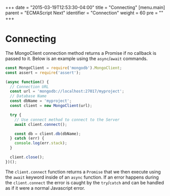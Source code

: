 +++
date = "2015-03-19T12:53:30-04:00"
title = "Connecting"
[menu.main]
  parent = "ECMAScript Next"
  identifier = "Connection"
  weight = 60
  pre = "<i class='fa'></i>"
+++

# Connecting

The MongoClient connection method returns a Promise if no callback is passed to it. Below is an example using the `async`/`await` commands.

```js
const MongoClient = require('mongodb').MongoClient;
const assert = require('assert');

(async function() {
  // Connection URL
  const url = 'mongodb://localhost:27017/myproject';
  // Database Name
  const dbName = 'myproject';
  const client = new MongoClient(url);

  try {
    // Use connect method to connect to the Server
    await client.connect();

    const db = client.db(dbName);
  } catch (err) {
    console.log(err.stack);
  }

  client.close();
})();
```

The `client.connect` function returns a `Promise` that we then execute using the `await` keyword inside of an `async` function. If an error happens during the `client.connect` the error is caught by the `try`/`catch` and can be handled as if it were a normal Javascript error.
